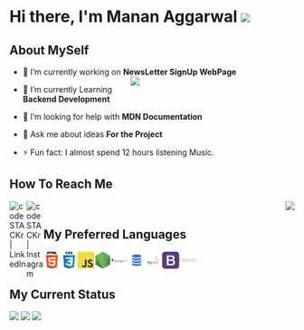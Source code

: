 # Hi there, I'm Manan Aggarwal  <img width="50" align="justify" src="https://raw.githubusercontent.com/MartinHeinz/MartinHeinz/master/wave.gif"/>

## About MySelf
- 🔭 I’m currently working on **NewsLetter SignUp WebPage**
      <img width="290" align="right" src="https://user-images.githubusercontent.com/75381077/112446944-c2df3f00-8d76-11eb-8b3b-c89a807f89db.gif"/>
- 🌱 I’m currently Learning **Backend Development**
            
- 🤔 I’m looking for help with  **MDN Documentation**
- 💬 Ask me about ideas  **For the Project**
- ⚡ Fun fact: I almost spend 12 hours listening Music.
                 

## How To Reach Me
 
<img align="right" src="https://komarev.com/ghpvc/?username=mananaggarwal2001&color=green&label=PROFILE+VIEWS"/>

<img align="left" alt="codeSTACKr | LinkedIn" width="30px" src="https://cdn.jsdelivr.net/npm/simple-icons@v3/icons/linkedin.svg" />
<img align="left" alt="codeSTACKr | Instagram" width="30px" src="https://cdn.jsdelivr.net/npm/simple-icons@v3/icons/instagram.svg" />
<br/>



## My Preferred Languages

<img align="left" alt="HTML5" width="30px" src="https://raw.githubusercontent.com/github/explore/80688e429a7d4ef2fca1e82350fe8e3517d3494d/topics/html/html.png" />
<img align="left" alt="CSS3" width="30px" src="https://raw.githubusercontent.com/github/explore/80688e429a7d4ef2fca1e82350fe8e3517d3494d/topics/css/css.png" />
<img align="left" alt="JavaScript" width="30px" src="https://raw.githubusercontent.com/github/explore/80688e429a7d4ef2fca1e82350fe8e3517d3494d/topics/javascript/javascript.png" />
<img align="left" alt="Node.js" width="30px" src="https://raw.githubusercontent.com/github/explore/80688e429a7d4ef2fca1e82350fe8e3517d3494d/topics/nodejs/nodejs.png" />
<img align="left" alt="MongoDB" width="30px" src="https://raw.githubusercontent.com/github/explore/80688e429a7d4ef2fca1e82350fe8e3517d3494d/topics/mongodb/mongodb.png" />
<img align="left" alt="SQL" width="30px" src="https://raw.githubusercontent.com/github/explore/80688e429a7d4ef2fca1e82350fe8e3517d3494d/topics/sql/sql.png" />
<img align="left" alt="MySQL" width="30px" src="https://raw.githubusercontent.com/github/explore/80688e429a7d4ef2fca1e82350fe8e3517d3494d/topics/mysql/mysql.png" />
<img align="left" alt="bootstrap" width="30px" src="https://raw.githubusercontent.com/github/explore/80688e429a7d4ef2fca1e82350fe8e3517d3494d/topics/bootstrap/bootstrap.png" />
<img align="left" alt="bootstrap" width="30px" src="https://raw.githubusercontent.com/github/explore/80688e429a7d4ef2fca1e82350fe8e3517d3494d/topics/express/express.png" />

<br/>
<br/>



## My Current Status
<img src="https://github-readme-stats.vercel.app/api?username=mananaggarwal2001&show_icons=true&theme=dark"/>
<img src="https://github-readme-stats.vercel.app/api/top-langs/?username=mananaggarwal2001&layout=compact&theme=dark"/>
<img src="https://activity-graph.herokuapp.com/graph?username=mananaggarwal2001&theme=github&line=CDF0EA&area_color=B5EAEA&point=24292e&area=true&hide_border=true)](https://github.com/mananaggarwal2001/github-readme-activity-graph)"/>

